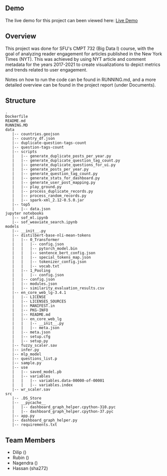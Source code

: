 ## Demo

The live demo for this project can been viewed here: 
<a target="_blank" href="https://dataknyts-nyt.herokuapp.co/" >Live Demo</a>

## Overview

This project was done for SFU's CMPT 732 (Big Data I) course, with the goal of analyzing reader engagement for articles published in the New York Times (NYT). This was achieved by using NYT article and comment metadata for the years 2017-2021 to create visualizations to depict metrics and trends related to user engagement. 

Notes on how to run the code can be found in RUNNING.md, and a more detailed overview can be found in the project report (under Documents).

## Structure

```
.
Dockerfile
README.md
RUNNING.MD
data
   |-- countries.geojson
   |-- country_df.json
   |-- duplicate-question-tags-count
   |-- question-tags-count
   |-- scripts
   |   |-- generate_duplicate_posts_per_year.py
   |   |-- generate_duplicate_question_tag_count.py
   |   |-- generate_duplicate_questions_for_ui.py
   |   |-- generate_posts_per_year.py
   |   |-- generate_question_tag_count.py
   |   |-- generate_stats_for_dashboard.py
   |   |-- generate_user_post_mapping.py
   |   |-- play_ground.py
   |   |-- process_duplicate_records.py
   |   |-- process_random_records.py
   |   |-- spark-xml_2.12-0.5.0.jar
   |-- top5
   |   |-- data.json
jupyter notebooks
   |-- sof_ml.ipynb
   |-- sof_weaviate_search.ipynb
models
   |-- __init__.py
   |-- distilbert-base-nli-mean-tokens
   |   |-- 0_Transformer
   |   |   |-- config.json
   |   |   |-- pytorch_model.bin
   |   |   |-- sentence_bert_config.json
   |   |   |-- special_tokens_map.json
   |   |   |-- tokenizer_config.json
   |   |   |-- vocab.txt
   |   |-- 1_Pooling
   |   |   |-- config.json
   |   |-- config.json
   |   |-- modules.json
   |   |-- similarity_evaluation_results.csv
   |-- en_core_web_lg-3.4.1
   |   |-- LICENSE
   |   |-- LICENSES_SOURCES
   |   |-- MANIFEST.in
   |   |-- PKG-INFO
   |   |-- README.md
   |   |-- en_core_web_lg
   |   |   |-- __init__.py
   |   |   |-- meta.json
   |   |-- meta.json
   |   |-- setup.cfg
   |   |-- setup.py
   |-- fuzzy_scaler.sav
   |-- infer.py
   |-- mlp_model
   |-- questions_list.p
   |-- sample.py
   |-- use
   |   |-- saved_model.pb
   |   |-- variables
   |   |   |-- variables.data-00000-of-00001
   |   |   |-- variables.index
   |-- wr_scaler.sav
src
   |-- .DS_Store
   |-- __pycache__
   |   |-- dashboard_graph_helper.cpython-310.pyc
   |   |-- dashboard_graph_helper.cpython-37.pyc
   |-- app.py
   |-- dashboard_graph_helper.py
   |-- requirements.txt
```

## Team Members

- Dilip ()
- Rubin ()
- Nagendra ()
- Hassan (sha272)


